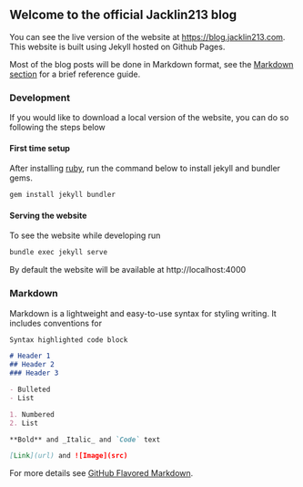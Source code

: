## Welcome to the official Jacklin213 blog

You can see the live version of the website at https://blog.jacklin213.com.
This website is built using Jekyll hosted on Github Pages.

Most of the blog posts will be done in Markdown format, see the [Markdown section](#Markdown) for a brief reference guide.

### Development
If you would like to download a local version of the website, you can do so following the steps below
#### First time setup
After installing [ruby](https://jekyllrb.com/docs/installation/), run the command below to install jekyll and bundler gems.
```bash
gem install jekyll bundler
```
#### Serving the website
To see the website while developing run
```bash
bundle exec jekyll serve
```
By default the website will be available at http://localhost:4000

### Markdown

Markdown is a lightweight and easy-to-use syntax for styling writing. It includes conventions for

```markdown
Syntax highlighted code block

# Header 1
## Header 2
### Header 3

- Bulleted
- List

1. Numbered
2. List

**Bold** and _Italic_ and `Code` text

[Link](url) and ![Image](src)
```

For more details see [GitHub Flavored Markdown](https://guides.github.com/features/mastering-markdown/).